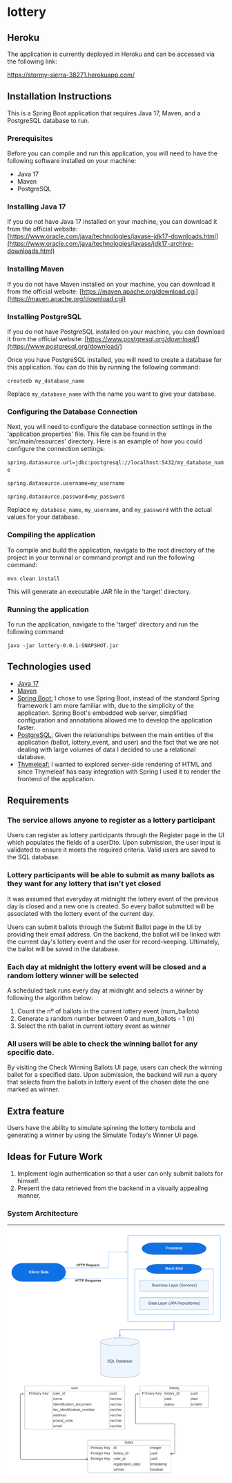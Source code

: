 # lottery

## Heroku

The application is currently deployed in Heroku and can be accessed via the following link:

https://stormy-sierra-38271.herokuapp.com/

## Installation Instructions

This is a Spring Boot application that requires Java 17, Maven, and a PostgreSQL database to run.

### Prerequisites

Before you can compile and run this application, you will need to have the following software installed on your machine:

- Java 17
- Maven
- PostgreSQL

### Installing Java 17

If you do not have Java 17 installed on your machine, you can download it from the official website: [https://www.oracle.com/java/technologies/javase-jdk17-downloads.html](https://www.oracle.com/java/technologies/javase/jdk17-archive-downloads.html)

### Installing Maven

If you do not have Maven installed on your machine, you can download it from the official website: [https://maven.apache.org/download.cgi](https://maven.apache.org/download.cgi)

### Installing PostgreSQL

If you do not have PostgreSQL installed on your machine, you can download it from the official website: [https://www.postgresql.org/download/](https://www.postgresql.org/download/)

Once you have PostgreSQL installed, you will need to create a database for this application. You can do this by running the following command:

`createdb my_database_name`

Replace `my_database_name` with the name you want to give your database.

### Configuring the Database Connection

Next, you will need to configure the database connection settings in the 'application.properties' file. This file can be found in the 'src/main/resources' directory. Here is an example of how you could configure the connection settings:

`spring.datasource.url=jdbc:postgresql://localhost:5432/my_database_name`

`spring.datasource.username=my_username`

`spring.datasource.password=my_password`

Replace `my_database_name`, `my_username`, and `my_password` with the actual values for your database.

### Compiling the application

To compile and build the application, navigate to the root directory of the project in your terminal or command prompt and run the following command:

`mvn clean install`

This will generate an executable JAR file in the 'target' directory. 

### Running the application

To run the application, navigate to the 'target' directory and run the following command:

`java -jar lottery-0.0.1-SNAPSHOT.jar`

## Technologies used

- <ins> Java 17</ins>
- <ins> Maven</ins>
- <ins> Spring Boot:</ins> I chose to use Spring Boot, instead of the standard Spring framework I am more familiar with, due to the simplicity of the application. Spring Boot's embedded web server, simplified configuration and annotations allowed me to develop the application faster.
- <ins> PostgreSQL:</ins> Given the relationships between the main entities of the application (ballot, lottery_event, and user) and the fact that we are not dealing with large volumes of data I decided to use a relational database.
- <ins> Thymeleaf:</ins> I wanted to explored server-side rendering of HTML and since Thymeleaf has easy integration with Spring I used it to render the frontend of the application. 

## Requirements

### The service allows anyone to register as a lottery participant

Users can register as lottery participants through the Register page in the UI which populates the fields of a userDto. Upon submission, the user input is validated to ensure it meets the required criteria. Valid users are saved to the SQL database.

### Lottery participants will be able to submit as many ballots as they want for any lottery that isn't yet closed

It was assumed that everyday at midnight the lottery event of the previous day is closed and a new one is created. So every ballot submitted will be associated with the lottery event of the current day. 

Users can submit ballots through the Submit Ballot page in the UI by providing their email address. On the backend, the ballot will be linked with the current day's lottery event and the user for record-keeping. Ultimately, the ballot will be saved in the database.

### Each day at midnight the lottery event will be closed and a random lottery winner will be selected

A scheduled task runs every day at midnight and selects a winner by following the algorithm below:

1. Count the nº of ballots in the current lottery event (num_ballots)
2. Generate a random number between 0 and num_ballots - 1 (n)
3. Select the nth ballot in current lottery event as winner

### All users will be able to check the winning ballot for any specific date.

By visiting the Check Winning Ballots UI page, users can check the winning ballot for a specified date. Upon submission, the backend will run a query that selects from the ballots in lottery event of the chosen date the one marked as winner.

## Extra feature

Users have the ability to simulate spinning the lottery tombola and generating a winner by using the Simulate Today's Winner UI page.

## Ideas for Future Work

1. Implement login authentication so that a user can only submit ballots for himself.
2. Present the data retrieved from the backend in a visually appealing manner.

### System Architecture
---

![alt text](images/lottery_architecture.png)

